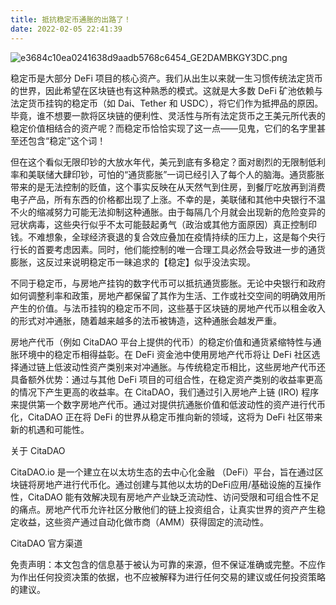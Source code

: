 ```yaml
---
title: 抵抗稳定币通胀的出路了！
date: 2022-02-05 22:41:39
---
```


 
![e3684c10ea0241638d9aadb5768c6454_GE2DAMBKGY3DC.png](https://smartsignature-img.oss-cn-hongkong.aliyuncs.com/article/2022/02/05/1c408a5d387d4f85199eb230cadee938.png)


稳定币是大部分 DeFi 项目的核心资产。我们从出生以来就一生习惯传统法定货币的世界，因此希望在区块链也有这种熟悉的模式。这就是大多数 DeFi 矿池依赖与法定货币挂钩的稳定币（如 Dai、Tether 和 USDC），将它们作为抵押品的原因。毕竟，谁不想要一款将区块链的便利性、灵活性与所有法定货币之王美元所代表的稳定价值相结合的资产呢？而稳定币恰恰实现了这一点——见鬼，它们的名字里甚至还包含“稳定”这个词！

 

但在这个看似无限印钞的大放水年代，美元到底有多稳定？面对剧烈的无限制低利率和美联储大肆印钞，可怕的“通货膨胀”一词已经引入了每个人的脑海。通货膨胀带来的是无法控制的贬值，这个事实反映在从天然气到住房，到餐厅吃放再到消费电子产品，所有东西的价格都出现了上涨。不幸的是，美联储和其他中央银行不温不火的缩减努力可能无法抑制这种通胀。由于每隔几个月就会出现新的危险变异的冠状病毒，这些央行似乎不太可能鼓起勇气（政治或其他方面原因）真正控制印钱。不难想象，全球经济衰退的复合效应叠加在疫情持续的压力上，这是每个央行行长的首要考虑因素。同时，他们能控制的唯一合理工具必然会导致进一步的通货膨胀，这反过来说明稳定币一昧追求的【稳定】似乎没法实现。

 

不同于稳定币，与房地产挂钩的数字代币可以抵抗通货膨胀。无论中央银行和政府如何调整利率和政策，房地产都保留了其作为生活、工作或社交空间的明确效用所产生的价值。与法币挂钩的稳定币不同，这些基于区块链的房地产代币以租金收入的形式对冲通胀，随着越来越多的法币被铸造，这种通胀会越发严重。

 

房地产代币（例如 CitaDAO 平台上提供的代币）的稳定价值和通货紧缩特性与通胀环境中的稳定币相得益彰。在 DeFi 资金池中使用房地产代币将让 DeFi 社区选择通过链上低波动性资产类别来对冲通胀。与传统稳定币相比，这些房地产代币还具备额外优势：通过与其他 DeFi 项目的可组合性，在稳定资产类别的收益率更高的情况下产生更高的收益率。在 CitaDAO，我们通过引入房地产上链 (IRO) 程序来提供第一个数字房地产代币。通过对提供抗通胀价值和低波动性的资产进行代币化，CitaDAO 正在将 DeFi 的世界从稳定币推向新的领域，这将为 DeFi 社区带来新的机遇和可能性。

 

 

关于 CitaDAO

CitaDAO.io 是一个建立在以太坊生态的去中心化金融 （DeFi）平台，旨在通过区块链将房地产进行代币化。通过创建与其他以太坊的DeFi应用/基础设施的互操作性，CitaDAO 能有效解决现有房地产产业缺乏流动性、访问受限和可组合性不足的痛点。房地产代币允许社区分散他们的链上投资组合，让真实世界的资产产生稳定收益，这些资产通过自动化做市商（AMM）获得固定的流动性。

 

CitaDAO 官方渠道


免责声明：本文包含的信息基于被认为可靠的来源，但不保证准确或完整。不应作为作出任何投资决策的依据，也不应被解释为进行任何交易的建议或任何投资策略的建议。